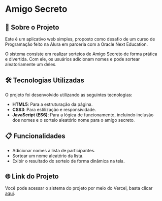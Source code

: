 # Amigo Secreto

## 📌 Sobre o Projeto

Este é um aplicativo web simples, proposto como desafio de um curso de Programação feito na Alura em parceria com a Oracle Next Education. 

O sistema consiste em realizar sorteios de Amigo Secreto de forma prática e divertida. Com ele, os usuários adicionam nomes e pode sortear aleatoriamente um deles.

## 🛠 Tecnologias Utilizadas

O projeto foi desenvolvido utilizando as seguintes tecnologias:

- **HTML5**: Para a estruturação da página.
- **CSS3**: Para estilização e responsividade.
- **JavaScript (ES6)**: Para a lógica de funcionamento, incluindo inclusão dos nomes e o sorteio aleatório nome para o amigo secreto.

## 📋 Funcionalidades

- Adicionar nomes à lista de participantes.
- Sortear um nome aleatório da lista.
- Exibir o resultado do sorteio de forma dinâmica na tela.

## 🌐 Link do Projeto

Você pode acessar o sistema do projeto por meio do Vercel, basta clicar [aqui](https://meu-amigo-secreto-pearl.vercel.app/).
